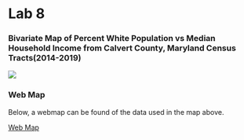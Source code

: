 # Lab 8

### Bivariate Map of Percent White Population vs Median Household Income from Calvert County, Maryland Census Tracts(2014-2019)

<img src="images/Bivariate Map of Calvert County Income versus White Population.png"/>

### Web Map


Below, a webmap can be found of the data used in the map above.

[Web Map](Lab_8_QGIS2Web/index.html)
